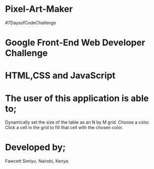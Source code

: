 # Pixel-Art-Maker
#7DaysofCodeChallenge
# Google Front-End Web Developer Challenge 
# HTML,CSS and JavaScript
# The user of this application is able to;
Dynamically set the size of the table as an N by M grid.
Choose a color.
Click a cell in the grid to fill that cell with the chosen color.
# Developed by;
Fawcett Simiyu.
Nairobi, Kenya.
